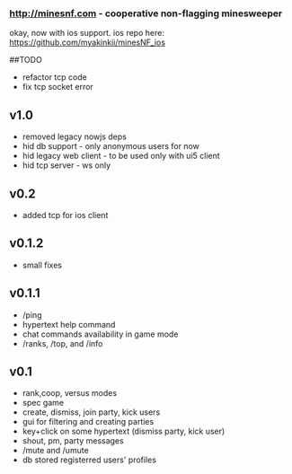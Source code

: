 ### http://minesnf.com - cooperative non-flagging minesweeper
okay, now with ios support. 
ios repo here: https://github.com/myakinkii/minesNF_ios

##TODO
* refactor tcp code
* fix tcp socket error

## v1.0
* removed legacy nowjs deps
* hid db support - only anonymous users for now
* hid legacy web client - to be used only with ui5 client
* hid tcp server - ws only

## v0.2
* added tcp for ios client

## v0.1.2
* small fixes 
 
## v0.1.1
* /ping
* hypertext help command 
* chat commands availability in game mode
* /ranks, /top, and /info

## v0.1
* rank,coop, versus modes
* spec game
* create, dismiss, join party, kick users
* gui for filtering and creating parties
* key+click on some hypertext (dismiss party, kick user)
* shout, pm, party messages
* /mute and /umute
* db stored registerred users' profiles

